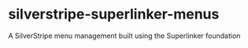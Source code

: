 # silverstripe-superlinker-menus
A SilverStripe menu management built using the Superlinker foundation
